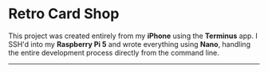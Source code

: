 # Retro Card Shop

This project was created entirely from my **iPhone** using the **Terminus** app. I SSH'd into my **Raspberry Pi 5** and wrote everything using **Nano**, handling the entire development process directly from the command line.

---

